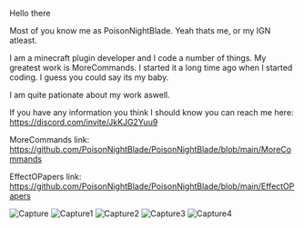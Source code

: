 Hello there

Most of you know me as PoisonNightBlade.
Yeah thats me, or my IGN atleast.

I am a minecraft plugin developer and I code a number of things.
My greatest work is MoreCommands. 
I started it a long time ago when I started coding.
I guess you could say its my baby.

I am quite pationate about my work aswell.

If you have any information you think I should know you can reach me here:
https://discord.com/invite/JkKJG2Yuu9

MoreCommands link: https://github.com/PoisonNightBlade/PoisonNightBlade/blob/main/MoreCommands

EffectOPapers link: https://github.com/PoisonNightBlade/PoisonNightBlade/blob/main/EffectOPapers

![Capture](https://user-images.githubusercontent.com/82063067/129442831-556930d8-9c17-4dc3-acc0-a58df465468e.PNG)
![Capture1](https://user-images.githubusercontent.com/82063067/129442832-17b36ca3-ab86-4f0a-a380-6b28a7e91bd1.PNG)
![Capture2](https://user-images.githubusercontent.com/82063067/129442833-5d888b2b-a06b-417e-9e16-30794cc0c4d9.PNG)
![Capture3](https://user-images.githubusercontent.com/82063067/129442835-6a975696-ef54-49fe-8ac4-e924be0ef17d.PNG)
![Capture4](https://user-images.githubusercontent.com/82063067/129442836-23ae7f49-9dfb-4b34-866f-5454f2d9de59.PNG)
